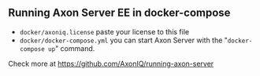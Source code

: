 ## Running Axon Server EE in docker-compose

* `docker/axoniq.license` paste your license to this file
* `docker/docker-compose.yml` you can start Axon Server with the "`docker-compose up`" command.

Check more at https://github.com/AxonIQ/running-axon-server